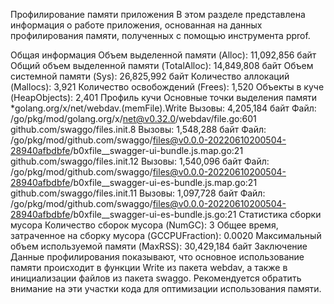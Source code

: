Профилирование памяти приложения
В этом разделе представлена информация о работе приложения, основанная на данных профилирования памяти, полученных с помощью инструмента pprof.

Общая информация
Объем выделенной памяти (Alloc): 11,092,856 байт
Общий объем выделенной памяти (TotalAlloc): 14,849,808 байт
Объем системной памяти (Sys): 26,825,992 байт
Количество аллокаций (Mallocs): 3,921
Количество освобождений (Frees): 1,520
Объекты в куче (HeapObjects): 2,401
Профиль кучи
Основные точки выделения памяти
*golang.org/x/net/webdav.(memFile).Write
Вызовы: 4,205,184 байт
Файл: /go/pkg/mod/golang.org/x/net@v0.32.0/webdav/file.go:601
github.com/swaggo/files.init.8
Вызовы: 1,548,288 байт
Файл: /go/pkg/mod/github.com/swaggo/files@v0.0.0-20220610200504-28940afbdbfe/b0xfile__swagger-ui-bundle.js.map.go:21
github.com/swaggo/files.init.12
Вызовы: 1,540,096 байт
Файл: /go/pkg/mod/github.com/swaggo/files@v0.0.0-20220610200504-28940afbdbfe/b0xfile__swagger-ui-es-bundle.js.map.go:21
github.com/swaggo/files.init.11
Вызовы: 1,097,728 байт
Файл: /go/pkg/mod/github.com/swaggo/files@v0.0.0-20220610200504-28940afbdbfe/b0xfile__swagger-ui-es-bundle.js.go:21
Статистика сборки мусора
Количество сборок мусора (NumGC): 3
Общее время, затраченное на сборку мусора (GCCPUFraction): 0.0020
Максимальный объем используемой памяти (MaxRSS): 30,429,184 байт
Заключение
Данные профилирования показывают, что основное использование памяти происходит в функции Write из пакета webdav, а также в инициализации файлов из пакета swaggo. Рекомендуется обратить внимание на эти участки кода для оптимизации использования памяти.